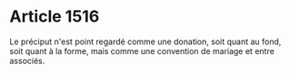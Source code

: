 # Article 1516

Le préciput n'est point regardé comme une donation, soit quant au fond, soit quant à la forme, mais comme une convention de mariage et entre associés.
